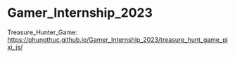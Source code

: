 # Gamer_Internship_2023
Treasure_Hunter_Game: https://phungthuc.github.io/Gamer_Internship_2023/treasure_hunt_game_pixi_js/
